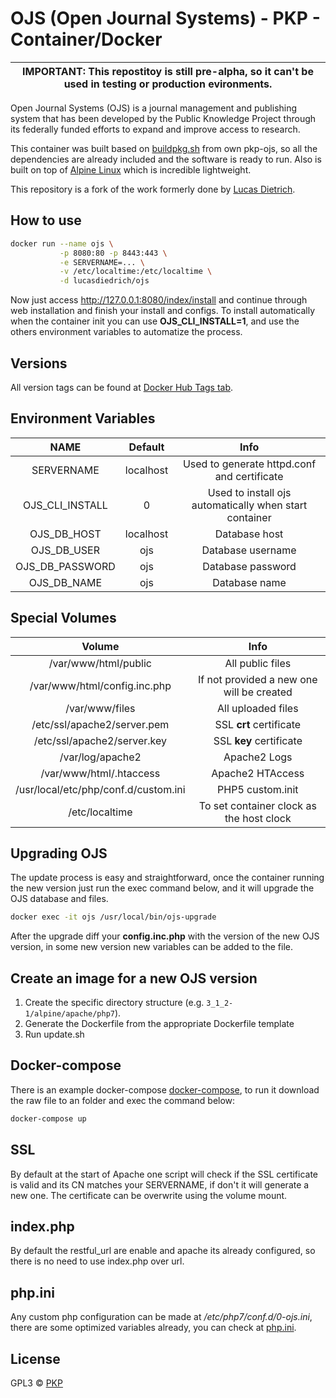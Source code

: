 # OJS (Open Journal Systems) - PKP - Container/Docker

| **IMPORTANT: This repostitoy is still pre-alpha, so it can't be used in testing or production evironments.** |
|:------------------------------------------------------------------------------------------------------------:|


Open Journal Systems (OJS) is a journal management and publishing system that has been developed by the Public Knowledge Project through its federally funded efforts to expand and improve access to research.

This container was built based on [buildpkg.sh](https://github.com/pkp/ojs/blob/ojs-3_1_0-1/tools/buildpkg.sh) from own pkp-ojs, so all the dependencies are already included and the software is ready to run. Also is built on top of [Alpine Linux](https://alpinelinux.org/) which is incredible lightweight.

This repository is a fork of the work formerly done by [Lucas Dietrich](https://github.com/lucasdiedrich/ojs).

## How to use

```bash
docker run --name ojs \
           -p 8080:80 -p 8443:443 \
           -e SERVERNAME=... \
           -v /etc/localtime:/etc/localtime \
           -d lucasdiedrich/ojs
```

Now just access http://127.0.0.1:8080/index/install and continue through web installation and finish your install and configs.
To install automatically when the container init you can use **OJS_CLI_INSTALL=1**, and use the others environment variables to automatize the process.

## Versions

All version tags can be found at [Docker Hub Tags tab](https://hub.docker.com/r/pkpofficial/ojs/tags/).

## Environment Variables

|  NAME  | Default | Info |
|:------:|:-------:|:-------:|
|   SERVERNAME  | localhost | Used to generate httpd.conf and certificate |
| OJS_CLI_INSTALL |  0  | Used to install ojs automatically when start container |
|   OJS_DB_HOST  | localhost | Database host |
|   OJS_DB_USER  | ojs | Database username |
|   OJS_DB_PASSWORD  | ojs | Database password |
|   OJS_DB_NAME  | ojs | Database name |

## Special Volumes

|  Volume  | Info |
|:------:|:-------:|
| /var/www/html/public | All public files |
| /var/www/html/config.inc.php  | If not provided a new one will be created |
| /var/www/files  | All uploaded files |
| /etc/ssl/apache2/server.pem  | SSL **crt** certificate |
| /etc/ssl/apache2/server.key  | SSL **key** certificate |
| /var/log/apache2  | Apache2 Logs |
| /var/www/html/.htaccess  | Apache2 HTAccess |
| /usr/local/etc/php/conf.d/custom.ini  | PHP5 custom.init |
| /etc/localtime  | To set container clock as the host clock |

## Upgrading OJS

The update process is easy and straightforward, once the container running the new version just run the exec command below, and it will upgrade the OJS database and files.

```bash
docker exec -it ojs /usr/local/bin/ojs-upgrade
```

After the upgrade diff your **config.inc.php** with the version of the new OJS version, in some new version new variables can be added to the file.

## Create an image for a new OJS version

1. Create the specific directory structure (e.g. ``3_1_2-1/alpine/apache/php7``).
2. Generate the Dockerfile from the appropriate Dockerfile template
3. Run update.sh

## Docker-compose

There is an example docker-compose [docker-compose](./docker-compose.yml), to run it download the raw file to an folder and exec the command below:

```bash
docker-compose up
```

## SSL

By default at the start of Apache one script will check if the SSL certificate is valid and its CN matches your SERVERNAME, if don't it will generate a new one. The certificate can be overwrite using the volume mount.

## index.php

By default the restful_url are enable and apache its already configured, so there is no need to use index.php over url.

## php.ini

Any custom php configuration can be made at */etc/php7/conf.d/0-ojs.ini*, there are some optimized variables already, you can check at [php.ini](./files/php.ini).

## License

GPL3 © [PKP](https://github.com/pkp)

